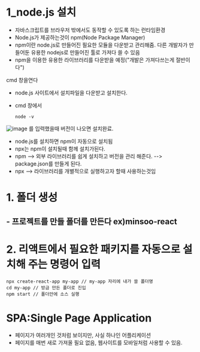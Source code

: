# 1_node.js 설치
* 자바스크립트를 브라우저 밖에서도 동작할 수 있도록 하는 런타임환경
* Node.js가 제공하는것이 npm(Node Package Manager)
* npm이란 node.js로 만들어진 필요한 모듈을 다운받고 관리해줌. 다른 개발자가 만들어둔 유용한 nodejs로 만들어진 툴로 가져다 쓸 수 있음
* npm을 이용한 유용한 라이브러리를 다운받을 예정("개발은 가져다쓰는게 절반이다")

cmd 창을연다

* node.js 사이트에서 설치파일을 다운받고 설치한다.
* cmd 창에서

  ```
  node -v
  ```
![image](https://github.com/manbock/node.js/assets/145514177/b2381b24-f601-47b7-b117-9db377c1e55b)
를 입력했을때 버전이 나오면 설치완료.


* node.js를 설치하면 npm이 자동으로 설치됨
* npx는 npm이 설치될때 함께 설치가된다.
* npm --> 외부 라이브러리를 쉽게 설치하고 버전을 관리 해준다. --> package.json를 만들게 된다.
* npx --> 라이브러리를 개별적으로 실행하고자 할때 사용하는것임

# 1. 폴더 생성
## - 프로젝트를 만들 폴더를 만든다 ex)minsoo-react
# 2. 리액트에서 필요한 패키지를 자동으로 설치해 주는 명령어 입력
```
npx create-react-app my-app // my-app 자리에 내가 쓸 폴더명
cd my-app // 방금 만든 폴더로 진입
npm start // 폴더안에 소스 실행
```

# SPA:Single Page Application
 - 페이지가 여러개인 것처럼 보이지만, 사실 하나인 어플리케이션
 - 페이지를 매번 새로 가져올 필요 없음, 웹사이트를 모바일처럼 사용할 수 있음.




